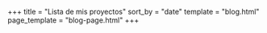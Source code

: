 +++
title = "Lista de mis proyectos"
sort_by = "date"
template = "blog.html"
page_template = "blog-page.html"
+++
